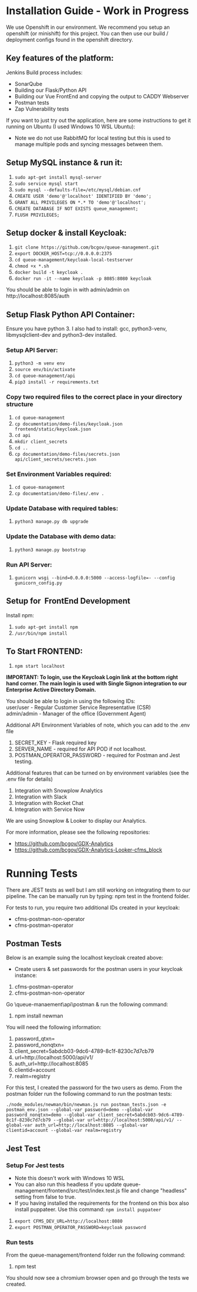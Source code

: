 # Installation Guide - Work in Progress

We use Openshift in our environment. We recommend you setup an openshift (or minishift) for this project. You can then use our build / deployment configs found in the openshift directory.

## Key features of the platform:

Jenkins Build process includes:

- SonarQube
- Building our Flask/Python API
- Building our Vue FrontEnd and copying the output to CADDY Webserver
- Postman tests
- Zap Vulnerability tests

If you want to just try out the application, here are some instructions to get it running on Ubuntu (I used Windows 10 WSL Ubuntu):

- Note we do not use RabbitMQ for local testing but this is used to manage multiple pods and syncing messages between them.

## Setup MySQL instance & run it:

1. `sudo apt-get install mysql-server`
1. `sudo service mysql start`
1. `sudo mysql --defaults-file=/etc/mysql/debian.cnf`
1. `CREATE USER 'demo'@'localhost' IDENTIFIED BY 'demo';`
1. `GRANT ALL PRIVILEGES ON *.* TO 'demo'@'localhost';`
1. `CREATE DATABASE IF NOT EXISTS queue_management;`
1. `FLUSH PRIVILEGES;`

## Setup docker & install Keycloak:

1. `git clone https://github.com/bcgov/queue-management.git`
1. `export DOCKER_HOST=tcp://0.0.0.0:2375`
1. `cd queue-management/keycloak-local-testserver`
1. `chmod +x *.sh`
1. `docker build -t keycloak .`
1. `docker run -it --name keycloak -p 8085:8080 keycloak`

You should be able to login in with admin/admin on http://localhost:8085/auth

## Setup Flask Python API Container:

Ensure you have python 3. I also had to install: gcc, python3-venv, libmysqlclient-dev and python3-dev installed.

### Setup API Server:

1. `python3 -m venv env`
1. `source env/bin/activate`
1. `cd queue-management/api`
1. `pip3 install -r requirements.txt`

### Copy two required files to the correct place in your directory structure

1. `cd queue-management`
1. `cp documentation/demo-files/keycloak.json frontend/static/keycloak.json`
1. `cd api`
1. `mkdir client_secrets`
1. `cd ..`
1. `cp documentation/demo-files/secrets.json api/client_secrets/secrets.json`

### Set Environment Variables required:

1. `cd queue-management`
1. `cp documentation/demo-files/.env .`

### Update Database with required tables:

1. `python3 manage.py db upgrade`

### Update the Database with demo data:

1. `python3 manage.py bootstrap`

### Run API Server:

1. `gunicorn wsgi --bind=0.0.0.0:5000 --access-logfile=- --config gunicorn_config.py`

## Setup for  FrontEnd Development

Install npm:

1. `sudo apt-get install npm`
1. `/usr/bin/npm install`

## To Start FRONTEND:

1. `npm start localhost`

**IMPORTANT: To login, use the Keycloak Login link at the bottom right hand corner. The main login is used with Single Signon integration to our Enterprise Active Directory Domain.**

You should be able to login in using the following IDs:  
user/user - Regular Customer Service Representative (CSR)  
admin/admin - Manager of the office (Government Agent)

Additional API Environment Variables of note, which you can add to the .env file

1. SECRET_KEY - Flask required key
1. SERVER_NAME - required for API POD if not localhost.
1. POSTMAN_OPERATOR_PASSWORD - required for Postman and Jest testing.

Additional features that can be turned on by environment variables (see the .env file for details)

1. Integration with Snowplow Analytics
1. Integration with Slack
1. Integration with Rocket Chat
1. Integration with Service Now

We are using Snowplow & Looker to display our Analytics.

For more information, please see the following repositories:

- https://github.com/bcgov/GDX-Analytics
- https://github.com/bcgov/GDX-Analytics-Looker-cfms_block

# Running Tests

There are JEST tests as well but I am still working on integrating them to our pipeline. The can be manually run by typing: npm test in the frontend folder.

For tests to run, you require two additional IDs created in your keycloak:

- cfms-postman-non-operator
- cfms-postman-operator

## Postman Tests

Below is an example suing the localhost keycloak created above:

- Create users & set passwords for the postman users in your keycloak instance:

1. cfms-postman-operator
1. cfms-postman-non-operator

Go \queue-manaement\api\postman & run the following command:

1. npm install newman

You will need the following information:

1. password_qtxn=<cfms-postman-operator userid password>
1. password_nonqtxn=<cfms-postman-non-operator userid password>
1. client_secret=5abdcb03-9dc6-4789-8c1f-8230c7d7cb79
1. url=http://localhost:5000/api/v1/
1. auth_url=http://localhost:8085
1. clientid=account
1. realm=registry

For this test, I created the password for the two users as demo. From the postman folder run the following command to run the postman tests:

`./node_modules/newman/bin/newman.js run postman_tests.json -e postman_env.json --global-var password=demo --global-var password_nonqtxn=demo --global-var client_secret=5abdcb03-9dc6-4789-8c1f-8230c7d7cb79 --global-var url=http://localhost:5000/api/v1/ --global-var auth_url=http://localhost:8085 --global-var clientid=account --global-var realm=registry`

## Jest Test

### Setup For Jest tests

- Note this doesn't work with Windows 10 WSL
- You can also run this headless if you update queue-management/frontend/src/test/index.test.js file and change "headless" setting from false to true.
- If you having installed the requirements for the frontend on this box also install puppateer. Use this command: `npm install puppateer`

1. `export CFMS_DEV_URL=http://localhost:8080`
1. `export POSTMAN_OPERATOR_PASSWORD=keycloak password`

### Run tests

From the queue-management/frontend folder run the following command:

1. npm test

You should now see a chromium browser open and go through the tests we created.
